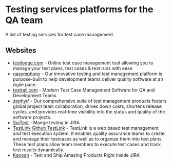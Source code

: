 # Testing services platforms for the QA team

A list of testing services for test case management.

## Websites

* [testlodge.com](http://www.testlodge.com/) - Online test case management tool allowing you to manage your test plans, test cases & test runs with ease
* [qasymphony](https://www.qasymphony.com/) - Our innovative testing and test management platform is purpose-built to help development teams deliver quality software at an Agile pace.
* [testrail.com](http://www.gurock.com/testrail/) - Modern Test Case Management Software for QA and Development Teams
* [zephyr/](http://www.getzephyr.com/) - Our comprehensive suite of test management products fosters global project team collaboration, drives down costs, shortens release cycles, and provides real-time visibility into the status and quality of the software projects.
* [SuiTest](https://intenso.atlassian.net/wiki/display/SUIT/SuiTest) - Mange testing in JIRA
* [TestLink](http://testlink.org/) [Github TestLink](https://github.com/TestLinkOpenSourceTRMS/testlink-code/tree/testlink_1_9/) - TestLink is a web based test management and test execution system. It enables quality assurance teams to create and manage their testcases as well as to organize them into test plans. These test plans allow team members to execute test cases and track test results dynamically.
* [Kanoah](http://www.kanoah.com/) - Test and Ship Amazing Products Right Inside JIRA
